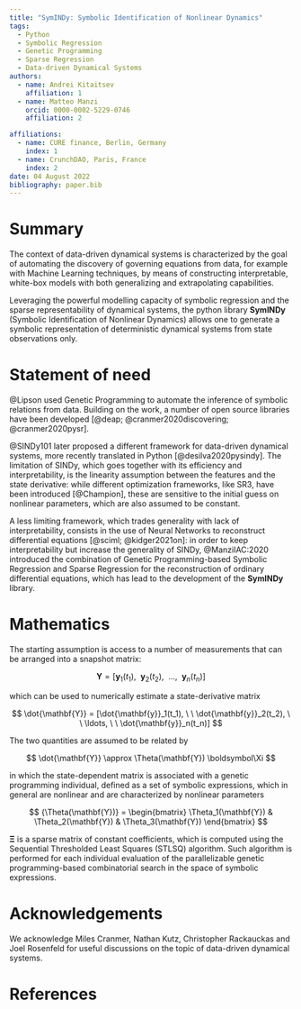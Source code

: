 ```yaml
---
title: "SymINDy: Symbolic Identification of Nonlinear Dynamics"
tags:
  - Python
  - Symbolic Regression
  - Genetic Programming
  - Sparse Regression
  - Data-driven Dynamical Systems
authors:
  - name: Andrei Kitaitsev
    affiliation: 1
  - name: Matteo Manzi
    orcid: 0000-0002-5229-0746
    affiliation: 2

affiliations:
  - name: CURE finance, Berlin, Germany
    index: 1
  - name: CrunchDAO, Paris, France
    index: 2
date: 04 August 2022
bibliography: paper.bib
---
```


# Summary

The context of data-driven dynamical systems is characterized by the goal of
automating the discovery of governing equations from data, for example with Machine Learning
techniques, by means of constructing interpretable,
white-box models with both generalizing and extrapolating capabilities.

Leveraging the powerful modelling capacity of symbolic regression and the
sparse representability of dynamical systems, the python library **SymINDy** (Symbolic Identification of Nonlinear Dynamics)
allows one to generate a symbolic representation of deterministic dynamical systems from state observations only.

# Statement of need

@Lipson used Genetic Programming to automate the inference of symbolic relations from data. Building on the work, a number of open source libraries have been developed
[@deap; @cranmer2020discovering; @cranmer2020pysr].

@SINDy101 later proposed a different framework for data-driven dynamical systems, more recently
translated in Python [@desilva2020pysindy]. The limitation of SINDy, which goes together
with its efficiency and interpretability, is the linearity assumption between the features
and the state derivative: while different optimization frameworks, like SR3,
have been introduced [@Champion], these are sensitive to the initial
guess on nonlinear parameters, which are also assumed to be constant.

A less limiting framework, which trades generality with lack of interpretability,
consists in the use of Neural Networks to reconstruct differential equations [@sciml; @kidger2021on]: in order to
keep interpretability but increase the generality of SINDy, @ManziIAC:2020 introduced the combination
of Genetic Programming-based Symbolic Regression and Sparse Regression for the reconstruction of ordinary differential equations, which has lead to the development of the **SymINDy** library.

# Mathematics

The starting assumption is access to a number of measurements that can be arranged into a snapshot matrix:

$$
    \mathbf{Y} = [\mathbf{y}_1(t_1), \ \ \mathbf{y}_2(t_2), \ \ \ldots, \ \ \mathbf{y}_n(t_n)]
$$

which can be used to numerically estimate a state-derivative matrix

$$
    \dot{\mathbf{Y}} = [\dot{\mathbf{y}}_1(t_1), \ \ \dot{\mathbf{y}}_2(t_2), \ \ \ldots, \ \ \dot{\mathbf{y}}_n(t_n)]
$$

The two quantities are assumed to be related by

$$
\dot{\mathbf{Y}} \approx \Theta(\mathbf{Y}) \boldsymbol\Xi
$$

in which the state-dependent matrix is associated with a genetic programming individual, defined as a set of symbolic expressions, which in general are nonlinear and are characterized by nonlinear parameters

$$
{\Theta(\mathbf{Y})} =
\begin{bmatrix}
\Theta_1(\mathbf{Y}) & \Theta_2(\mathbf{Y}) & \Theta_3(\mathbf{Y})
\end{bmatrix}
$$

$\boldsymbol\Xi$ is a sparse matrix of constant coefficients, which is computed using the Sequential Thresholded Least Squares (STLSQ) algorithm. Such algorithm is performed for each individual evaluation of the parallelizable genetic programming-based combinatorial search in the space of symbolic expressions.

# Acknowledgements

We acknowledge Miles Cranmer, Nathan Kutz, Christopher Rackauckas and Joel Rosenfeld for useful discussions on the topic of
data-driven dynamical systems.

# References
